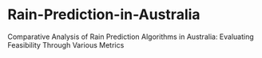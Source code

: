 # Rain-Prediction-in-Australia
Comparative Analysis of Rain Prediction Algorithms in Australia: Evaluating Feasibility Through Various Metrics
